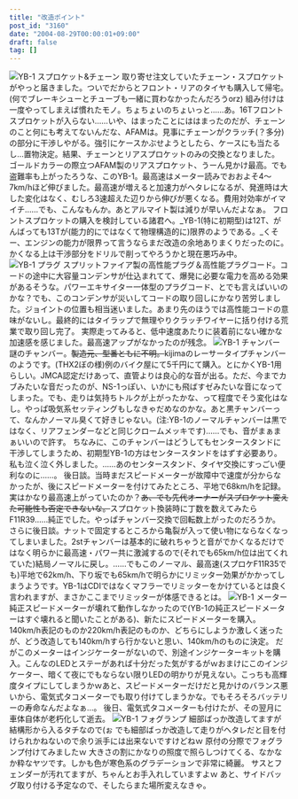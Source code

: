 ```yaml
---
title: "改造ポイント"
post_id: "3160"
date: "2004-08-29T00:00:01+09:00"
draft: false
tag: []
---
```



![YB-1 スプロケット&チェーン](https://danmaq.com/wp-content/uploads/2013/11/sprocket-300x225.jpg) 取り寄せ注文していたチェーン・スプロケットがやっと届きました。ついでだからとフロント・リアのタイヤも購入して帰宅。(何でブレーキシューとチューブも一緒に買わなかったんだろうorz) 組み付けは一度やってしまえば慣れたモノ。ちょちょいのちょいっと……あ。16Tフロントスプロケットが入らない……いや、はまったことにははまったのだが、チェーンのこと何にも考えてないんだな、AFAMは。見事にチェーンがクラッチ(？多分)の部分に干渉しやがる。強引にケースかぶせようとしたら、ケースにも当たるし…置物決定。結果、チェーンとリアスプロケットのみの交換となりました。 ゴールドカラーの際立つAFAM製のリアスプロケット、うーん見かけ最高。でも盗難率も上がったろうな、このYB-1。最高速はメーター読みでおおよそ4～7km/hほど伸びました。最高速が増えると加速力がヘタレになるが、発進時は大した変化はなく、むしろ3速超えた辺りから伸びが悪くなる。費用対効率がイマイチ……でも、こんなもんか。あとアルマイト製は減りが早いんだよなぁ。 フロントスプロケットの購入を検討している諸君へ。_YB-1(特に初期型)は12T、がんばっても13Tが(能力的にではなくて物理構造的に)限界のようである。_くそー、エンジンの能力が限界って言うならまだ改造の余地ありまくりだったのに。かくなる上は干渉部分をドリルで削ってやろうかと現在悪巧み中。 ![YB-1 プラグ](https://danmaq.com/wp-content/uploads/2013/11/plug-300x225.jpg) スプリットファイア製の高性能プラグ＆高性能プラグコード。コードの途中に大容量コンデンサが仕込まれてて、爆発に必要な電力を高める効果があるそうな。パワーエキサイター一体型のプラグコード、とでも言えばいいのかな？でも、このコンデンサが災いしてコードの取り回しにかなり苦労しました。ジョイントの位置も相当迷いました。あまり先のほうでは高性能コードの意味がないし。最終的にはタイラップで無理やりクラッチワイヤーに括り付ける荒業で取り回し完了。 実際走ってみると、低中速度あたりに装着前にない確かな加速感を感じました。最高速アップがなかったのが残念。 ![YB-1 チャンバー](https://danmaq.com/wp-content/uploads/2013/11/chamber-300x225.jpg) 謎のチャンバー。~~製造元、型番ともに不明。~~kijimaのレーサータイプチャンバーのようです。(THX2ぼの様)例のバイク屋にて5千円にて購入。とにかくYB-1用らしい。JMCA認定だけあって、直管よりは良心的な音が出る。ただ、今までカブみたいな音だったのが、NS-1っぽい、いかにも飛ばすゼみたいな音になってしまった。でも、走りは気持ちトルクが上がったかな、って程度でそう変化はなし。やっぱ吸気系セッティングもしなきゃだめなのかな。あと黒チャンバーって、なんかノーマル臭くて好きじゃない。(注:YB-1のノーマルチャンバーは黒ではなく、リアフェンダーなどと同じクロームメッキです)……でも、音がまぁまぁいいので許す。 ちなみに、このチャンバーはどうしてもセンタースタンドに干渉してしまうため、初期型YB-1の方はセンタースタンドをはずす必要あり。私も泣く泣く外しました。……あのセンタースタンド、タイヤ交換にすっごい便利なのに……。 後日談。当時まだスピードメーターが故障中で速度が分からなかったが、後にスピードメーターを付けてみたところ、平地で68km/hを記録。実はかなり最高速上がっていたのか？~~あ、でも先代オーナーがスプロケット変えた可能性も否定できないな。~~スプロケット換装時に丁数を数えてみたらF11R39……純正でした。やっぱチャンバー交換で回転数上がったのだろうか。 さらに後日談。ナットで固定するところから亀裂が入って使い物にならなくなってしまいました。2stチャンバーは基本的に破れちゃうと音がでかくなるだけではなく明らかに最高速・パワー共に激減するので(それでも65km/h位は出てくれていた)結局ノーマルに戻し。……でもこのノーマル、最高速(スプロケF11R35でも)平地で62km/h、下り坂でも65km/hで明らかにリミッター効果がかかってしまうようです。YB-1はCDIではなくマフラーでリミッターをかけているとは良く言われますが、まさかここまでリミッターが体感できるとは。 ![YB-1 メーター](https://danmaq.com/wp-content/uploads/2013/11/meter-300x225.jpg) 純正スピードメーターが壊れて動作しなかったので(YB-1の純正スピードメーターはすぐ壊れると聞いたことがある)、新たにスピードメーターを購入。140km/h表記のものか220km/h表記のものか、どちらにしようか激しく迷ったが、どう改造しても140km/hすら行かないと思い、140km/hのものに決定。 だがこのメーターはインジケーターがないので、別途インジケーターキットを購入。こんなのLEDとステーがあれば十分だった気がするがｗおまけにこのインジケーター、暗くて夜にでもならない限りLEDの明かりが見えない。こっちも高輝度タイプにしてしまうかｗあと、スピードメーターだけだと見かけのバランス悪いから、電気式タコメーターでも取り付けてしまうかな。でもそろそろバッテリーの寿命なんだよなぁ…。 後日、電気式タコメーターも付けたが、その翌月に車体自体が老朽化して逝去。 ![YB-1 フォグランプ](https://danmaq.com/wp-content/uploads/2013/11/lamp-300x225.jpg) 細部ばっか改造してますが結構形から入るタチなので(ぉ でも細部ばっか改造して走りがヘタレだと目を付けられかねないので余り派手には出来ないですけどねｗ 原付の分際でフォグランプ付けてみましたｗ 大きさの割にかなりの照度で照らしつけてくる、なかなか粋なヤツです。しかも色が寒色系のグラデーションで非常に綺麗。 サスとフェンダーが汚れてますが、ちゃんとお手入れしていますよｗ あと、サイドバッグ取り付ける予定なので、そしたらまた場所変えなきゃ。
